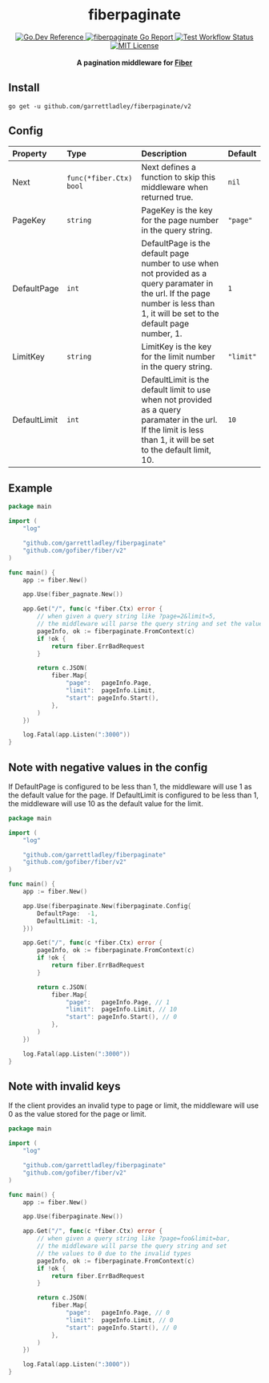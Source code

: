 <h1 align="center">fiberpaginate</h1>

<div align="center">
  <a href="https://pkg.go.dev/github.com/garrettladley/fiberpaginate#section-documentation">
    <img src="https://img.shields.io/badge/go.dev-reference-blue?logo=go&logoColor=white"
      alt="Go.Dev Reference" />
  </a>
  <a href="https://goreportcard.com/report/github.com/garrettladley/fiberpaginate">
    <img src="https://goreportcard.com/badge/github.com/garrettladley/fiberpaginate"
      alt="fiberpaginate Go Report" />
  </a>
  <a href="https://github.com/garrettladley/fiberpaginate/actions/workflows/test.yml">
    <img src="https://github.com/garrettladley/fiberpaginate/actions/workflows/test.yml/badge.svg"
      alt="Test Workflow Status" />
  </a>  
  <a href="https://opensource.org/licenses/MIT">
    <img src="https://img.shields.io/badge/license-MIT-brightgreen.svg"
      alt="MIT License" />
  </a>
</div>

<br/>

<div align="center">
  <strong>A pagination middleware for <a href="https://gofiber.io">Fiber</a></strong>
</div>

## Install

```console
go get -u github.com/garrettladley/fiberpaginate/v2
```

## Config

| Property            | Type                        | Description                                                                                                                   | Default                |
|:--------------------|:----------------------------|:------------------------------------------------------------------------------------------------------------------------------|:-----------------------|
| Next              | `func(*fiber.Ctx) bool`     | Next defines a function to skip this middleware when returned true.                                                                                     | `nil`                  |
| PageKey              | `string`     | PageKey is the key for the page number in the query string.                                                                                     | `"page"`                  |
| DefaultPage    | `int`             | DefaultPage is the default page number to use when not provided as a query paramater in the url. If the page number is less than 1, it will be set to the default page number, 1.                                            | `1`       |
| LimitKey              | `string`     | LimitKey is the key for the limit number in the query string.                                                                                     | `"limit"`                  |
| DefaultLimit        | `int`                  | DefaultLimit is the default limit to use when not provided as a query paramater in the url. If the limit is less than 1, it will be set to the default limit, 10.                                                                  | `10`                  |


## Example

```go
package main

import (
	"log"

	"github.com/garrettladley/fiberpaginate"
	"github.com/gofiber/fiber/v2"
)

func main() {
	app := fiber.New()

	app.Use(fiber_pagnate.New())

	app.Get("/", func(c *fiber.Ctx) error {
		// when given a query string like ?page=2&limit=5,
		// the middleware will parse the query string and set the values
		pageInfo, ok := fiberpaginate.FromContext(c)
		if !ok {
			return fiber.ErrBadRequest
		}

		return c.JSON(
			fiber.Map{
				"page":   pageInfo.Page,
				"limit":  pageInfo.Limit,
				"start": pageInfo.Start(),
			},
		)
	})

	log.Fatal(app.Listen(":3000"))
}
```

## Note with negative values in the config

If DefaultPage is configured to be less than 1, the middleware will use 1 as the default value for the page.
If DefaultLimit is configured to be less than 1, the middleware will use 10 as the default value for the limit.

```go
package main

import (
	"log"

	"github.com/garrettladley/fiberpaginate"
	"github.com/gofiber/fiber/v2"
)

func main() {
	app := fiber.New()

	app.Use(fiberpaginate.New(fiberpaginate.Config{
		DefaultPage:  -1,
		DefaultLimit: -1,
	}))

	app.Get("/", func(c *fiber.Ctx) error {
		pageInfo, ok := fiberpaginate.FromContext(c)
		if !ok {
			return fiber.ErrBadRequest
		}

		return c.JSON(
			fiber.Map{
				"page":   pageInfo.Page, // 1
				"limit":  pageInfo.Limit, // 10
				"start": pageInfo.Start(), // 0
			},
		)
	})

	log.Fatal(app.Listen(":3000"))
}
```

## Note with invalid keys

If the client provides an invalid type to page or limit, the middleware will use 0 as the value stored for the page or limit.

```go
package main

import (
	"log"

	"github.com/garrettladley/fiberpaginate"
	"github.com/gofiber/fiber/v2"
)

func main() {
	app := fiber.New()

	app.Use(fiberpaginate.New())

	app.Get("/", func(c *fiber.Ctx) error {
		// when given a query string like ?page=foo&limit=bar,
		// the middleware will parse the query string and set 
		// the values to 0 due to the invalid types
		pageInfo, ok := fiberpaginate.FromContext(c)
		if !ok {
			return fiber.ErrBadRequest
		}

		return c.JSON(
			fiber.Map{
				"page":   pageInfo.Page, // 0
				"limit":  pageInfo.Limit, // 0
				"start": pageInfo.Start(), // 0
			},
		)
	})

	log.Fatal(app.Listen(":3000"))
}
```
